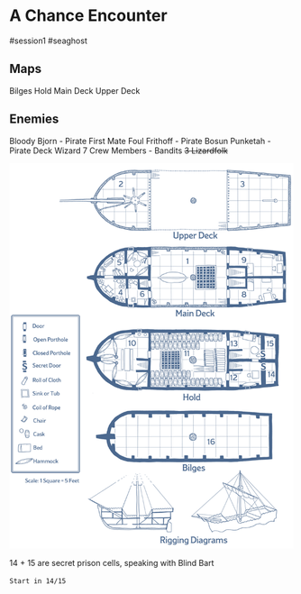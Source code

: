 # A Chance Encounter

#session1 #seaghost

## Maps
Bilges
Hold
Main Deck
Upper Deck

## Enemies

Bloody Bjorn - Pirate First Mate
Foul Frithoff - Pirate Bosun
Punketah - Pirate Deck Wizard
7 Crew Members - Bandits
~~3 Lizardfolk~~

![SeaGhost.png](SeaGhost.png)

14 + 15 are secret prison cells, speaking with Blind Bart

`Start in 14/15`



